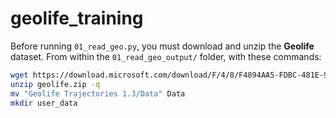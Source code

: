 # geolife_training

Before running `01_read_geo.py`, you must download and unzip the **Geolife** dataset.
From within the `01_read_geo_output/` folder, with these commands:
```bash
wget https://download.microsoft.com/download/F/4/8/F4894AA5-FDBC-481E-9285-D5F8C4C4F039/Geolife%20Trajectories%201.3.zip -o geolife.zip
unzip geolife.zip -q
mv "Geolife Trajectories 1.3/Data" Data
mkdir user_data
```

